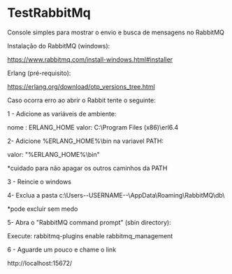 # TestRabbitMq
Console simples para mostrar o envio e busca de mensagens no RabbitMQ

Instalação do RabbitMQ (windows):

https://www.rabbitmq.com/install-windows.html#installer

Erlang (pré-requisito):

https://erlang.org/download/otp_versions_tree.html

Caso ocorra erro ao abrir o Rabbit tente o seguinte:

1 - Adicione as variáveis de ambiente:

nome : ERLANG_HOME
valor: C:\Program Files (x86)\erl6.4

2- Adicione %ERLANG_HOME%\bin na variavel PATH:

valor: "%ERLANG_HOME%\bin"

*cuidado para não apagar os outros caminhos da PATH

3 - Reincie o windows

4- Exclua a pasta c:\Users\--USERNAME--\AppData\Roaming\RabbitMQ\db\

*pode excluir sem medo

5- Abra o "RabbitMQ command prompt" (sbin directory):

Execute:
rabbitmq-plugins enable rabbitmq_management

6 - Aguarde um pouco e chame o link

http://localhost:15672/

